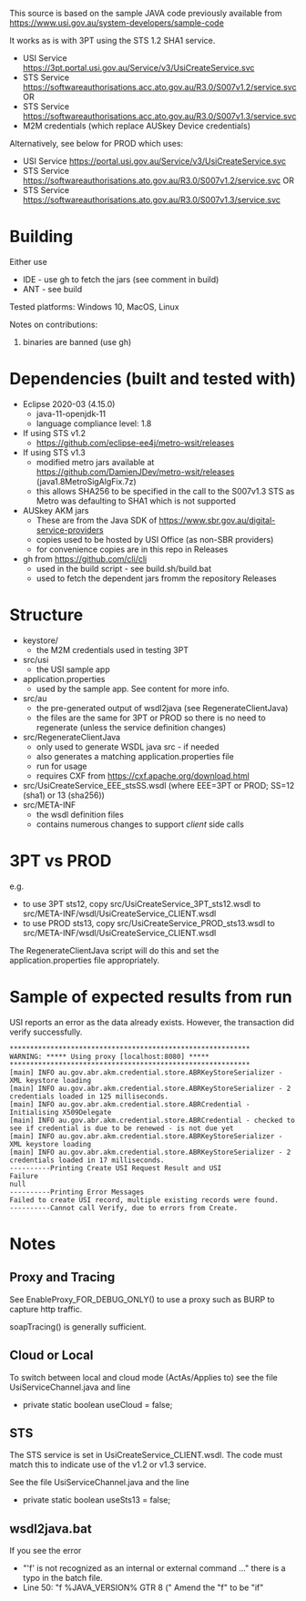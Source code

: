 This source is based on the sample JAVA code previously available from https://www.usi.gov.au/system-developers/sample-code

It works as is with 3PT using the STS 1.2 SHA1 service.
* USI Service https://3pt.portal.usi.gov.au/Service/v3/UsiCreateService.svc
* STS Service https://softwareauthorisations.acc.ato.gov.au/R3.0/S007v1.2/service.svc OR
* STS Service https://softwareauthorisations.acc.ato.gov.au/R3.0/S007v1.3/service.svc
* M2M credentials (which replace AUSkey Device credentials)

Alternatively, see below for PROD which uses:
* USI Service https://portal.usi.gov.au/Service/v3/UsiCreateService.svc
* STS Service https://softwareauthorisations.ato.gov.au/R3.0/S007v1.2/service.svc OR
* STS Service https://softwareauthorisations.ato.gov.au/R3.0/S007v1.3/service.svc

Building
========

Either use
* IDE - use gh to fetch the jars (see comment in build)
* ANT - see build

Tested platforms: Windows 10, MacOS, Linux

Notes on contributions:
1. binaries are banned (use gh)

Dependencies (built and tested with)
============

* Eclipse 2020-03 (4.15.0)
    - java-11-openjdk-11
    - language compliance level: 1.8
* If using STS v1.2
    - https://github.com/eclipse-ee4j/metro-wsit/releases
* If using STS v1.3
    - modified metro jars available at https://github.com/DamienJDev/metro-wsit/releases (java1.8MetroSigAlgFix.7z)
    - this allows SHA256 to be specified in the call to the S007v1.3 STS as Metro was defaulting to SHA1 which is not supported
* AUSkey AKM jars
    - These are from the Java SDK of https://www.sbr.gov.au/digital-service-providers
    - copies used to be hosted by USI Office (as non-SBR providers)
    - for convenience copies are in this repo in Releases
* gh from https://github.com/cli/cli
    - used in the build script - see build.sh/build.bat
    - used to fetch the dependent jars fromm the repository Releases

Structure
=========

* keystore/
    - the M2M credentials used in testing 3PT
* src/usi
    - the USI sample app
* application.properties
    - used by the sample app. See content for more info.
* src/au
    - the pre-generated output of wsdl2java (see RegenerateClientJava)
    - the files are the same for 3PT or PROD so there is no need to regenerate (unless the service definition changes)
* src/RegenerateClientJava
    - only used to generate WSDL java src - if needed
    - also generates a matching application.properties file
    - run for usage
    - requires CXF from https://cxf.apache.org/download.html
* src/UsiCreateService_EEE_stsSS.wsdl (where EEE=3PT or PROD; SS=12 (sha1) or 13 (sha256))
* src/META-INF
    - the wsdl definition files
    - contains numerous changes to support *client* side calls

3PT vs PROD
===========

e.g.

* to use 3PT sts12, copy src/UsiCreateService_3PT_sts12.wsdl to src/META-INF/wsdl/UsiCreateService_CLIENT.wsdl
* to use PROD sts13, copy src/UsiCreateService_PROD_sts13.wsdl to src/META-INF/wsdl/UsiCreateService_CLIENT.wsdl

The RegenerateClientJava script will do this and set the application.properties file appropriately.

Sample of expected results from run
================

USI reports an error as the data already exists. However, the transaction did verify successfully.

```
***********************************************************
WARNING: ***** Using proxy [localhost:8080] *****
***********************************************************
[main] INFO au.gov.abr.akm.credential.store.ABRKeyStoreSerializer - XML keystore loading
[main] INFO au.gov.abr.akm.credential.store.ABRKeyStoreSerializer - 2 credentials loaded in 125 milliseconds.
[main] INFO au.gov.abr.akm.credential.store.ABRCredential - Initialising X509Delegate
[main] INFO au.gov.abr.akm.credential.store.ABRCredential - checked to see if credential is due to be renewed - is not due yet
[main] INFO au.gov.abr.akm.credential.store.ABRKeyStoreSerializer - XML keystore loading
[main] INFO au.gov.abr.akm.credential.store.ABRKeyStoreSerializer - 2 credentials loaded in 17 milliseconds.
----------Printing Create USI Request Result and USI
Failure
null
----------Printing Error Messages
Failed to create USI record, multiple existing records were found.
----------Cannot call Verify, due to errors from Create.
```

Notes
=====

Proxy and Tracing
-----

See EnableProxy_FOR_DEBUG_ONLY() to use a proxy such as BURP to capture http traffic.

soapTracing() is generally sufficient.


Cloud or Local
------------

To switch between local and cloud mode (ActAs/Applies to) see the file UsiServiceChannel.java and line
*   private static boolean useCloud = false;

STS
---

The STS service is set in UsiCreateService_CLIENT.wsdl. The code must match this to indicate use of the v1.2 or v1.3 service.

See the file UsiServiceChannel.java and the line
* 	private static boolean useSts13 = false;

wsdl2java.bat
-------------

If you see the error
  * "'f' is not recognized as an internal or external command ..."
there is a typo in the batch file.
  * Line 50: "f %JAVA_VERSION% GTR 8 ("
Amend the "f" to be "if"
